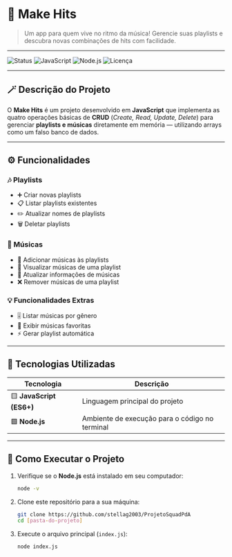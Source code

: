 # 🎵 Make Hits

> Um app para quem vive no ritmo da música!
Gerencie suas playlists e descubra novas combinações de hits com facilidade.

---

![Status](https://img.shields.io/badge/status-em%20desenvolvimento-purple?style=flat-square)
![JavaScript](https://img.shields.io/badge/feito%20com-JavaScript-yellow?style=flat-square)
![Node.js](https://img.shields.io/badge/executado%20em-Node.js-green?style=flat-square)
![Licença](https://img.shields.io/badge/licença-MIT-blue?style=flat-square)

---

## 🪄 **Descrição do Projeto**

O **Make Hits** é um projeto desenvolvido em **JavaScript** que implementa as quatro operações básicas de **CRUD** (*Create, Read, Update, Delete*) para gerenciar **playlists e músicas** diretamente em memória — utilizando arrays como um falso banco de dados.

---

## ⚙️ **Funcionalidades**

### 🎶 Playlists
- ➕ Criar novas playlists
- 📋 Listar playlists existentes
- ✏️ Atualizar nomes de playlists
- 🗑️ Deletar playlists

### 🎵 Músicas
- 🎼 Adicionar músicas às playlists
- 👀 Visualizar músicas de uma playlist
- 🔁 Atualizar informações de músicas
- ❌ Remover músicas de uma playlist

### 💡 Funcionalidades Extras
- 🎚️ Listar músicas por gênero
- 💖 Exibir músicas favoritas
- ⚡ Gerar playlist automática

---

## 🧠 **Tecnologias Utilizadas**

| Tecnologia | Descrição |
|-------------|------------|
| 🟨 **JavaScript (ES6+)** | Linguagem principal do projeto |
| 🟩 **Node.js** | Ambiente de execução para o código no terminal |

---

## 🚀 **Como Executar o Projeto**

1. Verifique se o **Node.js** está instalado em seu computador:
    ```bash
    node -v
    ```
2. Clone este repositório para a sua máquina:
    ```bash
    git clone https://github.com/stellag2003/ProjetoSquadPdA
    cd [pasta-do-projeto]
    ```
3. Execute o arquivo principal (`index.js`):
    ```bash
    node index.js
    ```
    